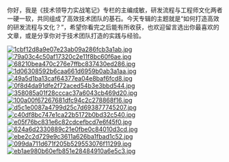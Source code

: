 你好，我是《技术领导力实战笔记》专栏的主编成敏，研发流程与工程师文化两者一硬一软，共同组成了高效技术团队的基石。今天专辑的主题就是“如何打造高效的研发流程与文化？”，希望你看完之后能有所收获，也欢迎留言选出你最喜欢的文章，或是分享你对于技术团队打造的实践与经验。

[![1cbf12d8a9e07e23ab09a286fcb3a1ab.jpg][]][1cbf12d8a9e07e23ab09a286fcb3a1ab.jpg 1]
[![79a03c4c50af17320c2e11f8bc60f6ae.jpg][]][79a03c4c50af17320c2e11f8bc60f6ae.jpg 1]
[![68210bea470c276e7ffbc837430ed286.jpg][]][68210bea470c276e7ffbc837430ed286.jpg 1]
[![1d06308592b6caa661d6959b0ab3a1aa.jpg][]][1d06308592b6caa661d6959b0ab3a1aa.jpg 1]
[![49a5d1ba13caf64377ea04e8baf6fcd8.jpg][]][49a5d1ba13caf64377ea04e8baf6fcd8.jpg 1]
[![0f8d4da91dfe2f72aced54b3e3bbd544.jpg][]][0f8d4da91dfe2f72aced54b3e3bbd544.jpg 1]
[![358085a01f28cccac37a6043cb469d20.jpg][]][358085a01f28cccac37a6043cb469d20.jpg 1]
[![100a00f67267681dfc94c2c278868f16.jpg][]][100a00f67267681dfc94c2c278868f16.jpg 1]
[![d5c1e0087a4799d25c7d693877745207.jpg][]][d5c1e0087a4799d25c7d693877745207.jpg 1]
[![c40df8bc747e1ca22b5172b0bd32c540.jpg][]][c40df8bc747e1ca22b5172b0bd32c540.jpg 1]
[![e05f76bc831e6c82cdcefbcd7e6f45f0.jpg][]][e05f76bc831e6c82cdcefbcd7e6f45f0.jpg 1]
[![624a6d2330889c21e0fbe0c84010d3cd.jpg][]][624a6d2330889c21e0fbe0c84010d3cd.jpg 1]
[![ebe2c2d729e9c3611a626ba1fbad1c52.jpg][]][ebe2c2d729e9c3611a626ba1fbad1c52.jpg 1]
[![099da711d671f205b529553076f11299.jpg][]][099da711d671f205b529553076f11299.jpg 1]
[![eb1ae980b60efb851e28484910a6e5c3.jpg][]][eb1ae980b60efb851e28484910a6e5c3.jpg 1]


[1cbf12d8a9e07e23ab09a286fcb3a1ab.jpg]: https://static001.geekbang.org/resource/image/1c/ab/1cbf12d8a9e07e23ab09a286fcb3a1ab.jpg
[1cbf12d8a9e07e23ab09a286fcb3a1ab.jpg 1]: https://time.geekbang.org/column/article/6976
[79a03c4c50af17320c2e11f8bc60f6ae.jpg]: https://static001.geekbang.org/resource/image/79/ae/79a03c4c50af17320c2e11f8bc60f6ae.jpg
[79a03c4c50af17320c2e11f8bc60f6ae.jpg 1]: https://time.geekbang.org/column/article/7338
[68210bea470c276e7ffbc837430ed286.jpg]: https://static001.geekbang.org/resource/image/68/86/68210bea470c276e7ffbc837430ed286.jpg
[68210bea470c276e7ffbc837430ed286.jpg 1]: https://time.geekbang.org/column/article/7557
[1d06308592b6caa661d6959b0ab3a1aa.jpg]: https://static001.geekbang.org/resource/image/1d/aa/1d06308592b6caa661d6959b0ab3a1aa.jpg
[1d06308592b6caa661d6959b0ab3a1aa.jpg 1]: https://time.geekbang.org/column/article/7916
[49a5d1ba13caf64377ea04e8baf6fcd8.jpg]: https://static001.geekbang.org/resource/image/49/d8/49a5d1ba13caf64377ea04e8baf6fcd8.jpg
[49a5d1ba13caf64377ea04e8baf6fcd8.jpg 1]: https://time.geekbang.org/column/article/7991
[0f8d4da91dfe2f72aced54b3e3bbd544.jpg]: https://static001.geekbang.org/resource/image/0f/44/0f8d4da91dfe2f72aced54b3e3bbd544.jpg
[0f8d4da91dfe2f72aced54b3e3bbd544.jpg 1]: https://time.geekbang.org/column/article/8395
[358085a01f28cccac37a6043cb469d20.jpg]: https://static001.geekbang.org/resource/image/35/20/358085a01f28cccac37a6043cb469d20.jpg
[358085a01f28cccac37a6043cb469d20.jpg 1]: https://time.geekbang.org/column/article/8894
[100a00f67267681dfc94c2c278868f16.jpg]: https://static001.geekbang.org/resource/image/10/16/100a00f67267681dfc94c2c278868f16.jpg
[100a00f67267681dfc94c2c278868f16.jpg 1]: https://time.geekbang.org/column/article/10612
[d5c1e0087a4799d25c7d693877745207.jpg]: https://static001.geekbang.org/resource/image/d5/07/d5c1e0087a4799d25c7d693877745207.jpg
[d5c1e0087a4799d25c7d693877745207.jpg 1]: https://time.geekbang.org/column/article/11242
[c40df8bc747e1ca22b5172b0bd32c540.jpg]: https://static001.geekbang.org/resource/image/c4/40/c40df8bc747e1ca22b5172b0bd32c540.jpg
[c40df8bc747e1ca22b5172b0bd32c540.jpg 1]: https://time.geekbang.org/column/article/11399
[e05f76bc831e6c82cdcefbcd7e6f45f0.jpg]: https://static001.geekbang.org/resource/image/e0/f0/e05f76bc831e6c82cdcefbcd7e6f45f0.jpg
[e05f76bc831e6c82cdcefbcd7e6f45f0.jpg 1]: https://time.geekbang.org/column/article/12904
[624a6d2330889c21e0fbe0c84010d3cd.jpg]: https://static001.geekbang.org/resource/image/62/cd/624a6d2330889c21e0fbe0c84010d3cd.jpg
[624a6d2330889c21e0fbe0c84010d3cd.jpg 1]: https://time.geekbang.org/column/article/71350
[ebe2c2d729e9c3611a626ba1fbad1c52.jpg]: https://static001.geekbang.org/resource/image/eb/52/ebe2c2d729e9c3611a626ba1fbad1c52.jpg
[ebe2c2d729e9c3611a626ba1fbad1c52.jpg 1]: https://time.geekbang.org/column/article/78489
[099da711d671f205b529553076f11299.jpg]: https://static001.geekbang.org/resource/image/09/99/099da711d671f205b529553076f11299.jpg
[099da711d671f205b529553076f11299.jpg 1]: https://time.geekbang.org/column/article/11594
[eb1ae980b60efb851e28484910a6e5c3.jpg]: https://static001.geekbang.org/resource/image/eb/c3/eb1ae980b60efb851e28484910a6e5c3.jpg
[eb1ae980b60efb851e28484910a6e5c3.jpg 1]: https://time.geekbang.org/column/article/9308

